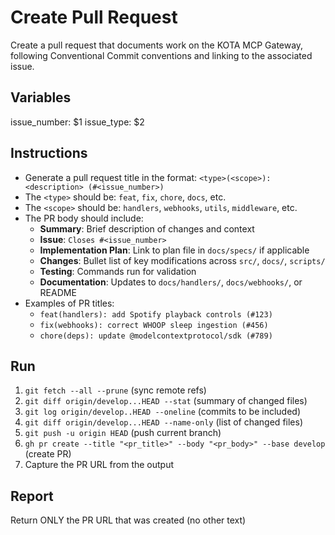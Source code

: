 # Create Pull Request

Create a pull request that documents work on the KOTA MCP Gateway, following Conventional Commit conventions and linking to the associated issue.

## Variables

issue_number: $1
issue_type: $2

## Instructions

- Generate a pull request title in the format: `<type>(<scope>): <description> (#<issue_number>)`
- The `<type>` should be: `feat`, `fix`, `chore`, `docs`, etc.
- The `<scope>` should be: `handlers`, `webhooks`, `utils`, `middleware`, etc.
- The PR body should include:
  - **Summary**: Brief description of changes and context
  - **Issue**: `Closes #<issue_number>`
  - **Implementation Plan**: Link to plan file in `docs/specs/` if applicable
  - **Changes**: Bullet list of key modifications across `src/`, `docs/`, `scripts/`
  - **Testing**: Commands run for validation
  - **Documentation**: Updates to `docs/handlers/`, `docs/webhooks/`, or README
- Examples of PR titles:
  - `feat(handlers): add Spotify playback controls (#123)`
  - `fix(webhooks): correct WHOOP sleep ingestion (#456)`
  - `chore(deps): update @modelcontextprotocol/sdk (#789)`

## Run

1. `git fetch --all --prune` (sync remote refs)
2. `git diff origin/develop...HEAD --stat` (summary of changed files)
3. `git log origin/develop..HEAD --oneline` (commits to be included)
4. `git diff origin/develop...HEAD --name-only` (list of changed files)
5. `git push -u origin HEAD` (push current branch)
6. `gh pr create --title "<pr_title>" --body "<pr_body>" --base develop` (create PR)
7. Capture the PR URL from the output

## Report

Return ONLY the PR URL that was created (no other text)
